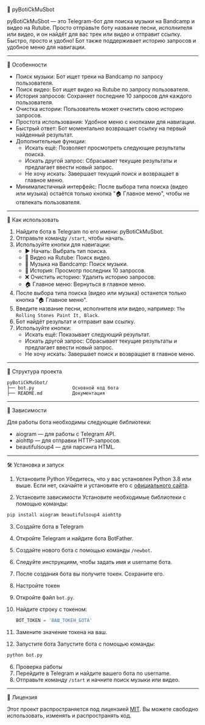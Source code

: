  🎵 pyBotiCkMuSbot

pyBotiCkMuSbot — это Telegram-бот для поиска музыки на Bandcamp и видео на Rutube. Просто отправьте боту название песни, исполнителя или видео, и он найдёт для вас трек или видео и отправит ссылку. Быстро, просто и удобно! Бот также поддерживает историю запросов и удобное меню для навигации.

---

 🚀 Особенности

- Поиск музыки: Бот ищет треки на Bandcamp по запросу пользователя.
- Поиск видео: Бот ищет видео на Rutube по запросу пользователя.
- История запросов: Сохраняет последние 10 запросов для каждого пользователя.
- Очистка истории: Пользователь может очистить свою историю запросов.
- Простота использования: Удобное меню с кнопками для навигации.
- Быстрый ответ: Бот моментально возвращает ссылку на первый найденный результат.
- Дополнительные функции:
  - Искать ещё: Позволяет просмотреть следующие результаты поиска.
  - Искать другой запрос: Сбрасывает текущие результаты и предлагает ввести новый запрос.
  - Не хочу искать: Завершает текущий поиск и возвращает в главное меню.
- Минималистичный интерфейс: После выбора типа поиска (видео или музыка) остаётся только кнопка "🏠 Главное меню", чтобы не отвлекать пользователя.

---

 🎯 Как использовать

1. Найдите бота в Telegram по его имени: pyBotiCkMuSbot.
2. Отправьте команду `/start`, чтобы начать.
3. Используйте кнопки для навигации:
   - ▶️ Начать: Выбрать тип поиска.
   - 🎥 Видео на Rutube: Поиск видео.
   - 🎵 Музыка на Bandcamp: Поиск музыки.
   - 📜 История: Просмотр последних 10 запросов.
   - ❌ Очистить историю: Удалить историю запросов.
   - 🏠 Главное меню: Вернуться в главное меню.
4. После выбора типа поиска (видео или музыка) останется только кнопка "🏠 Главное меню".
5. Введите название песни, исполнителя или видео, например: `The Rolling Stones Paint It, Black`.
6. Бот найдёт результат и отправит вам ссылку.
7. Используйте кнопки:
   - Искать ещё: Показывает следующий результат.
   - Искать другой запрос: Сбрасывает текущие результаты и предлагает ввести новый запрос.
   - Не хочу искать: Завершает поиск и возвращает в главное меню.

---

 📂 Структура проекта

```
pyBotiCkMuSbot/
├── bot.py              Основной код бота
├── README.md           Документация
```

---

 📝 Зависимости

Для работы бота необходимы следующие библиотеки:

- aiogram — для работы с Telegram API.
- aiohttp — для отправки HTTP-запросов.
- beautifulsoup4 — для парсинга HTML.

---

 🛠️ Установка и запуск

 1. Установите Python
Убедитесь, что у вас установлен Python 3.8 или выше. Если нет, скачайте и установите его с [официального сайта](https://www.python.org/downloads/).

 2. Установите зависимости
Установите необходимые библиотеки с помощью команды:

```bash
pip install aiogram beautifulsoup4 aiohttp
```

 3. Создайте бота в Telegram
1. Откройте Telegram и найдите бота BotFather.
2. Создайте нового бота с помощью команды `/newbot`.
3. Следуйте инструкциям, чтобы задать имя и username бота.
4. После создания бота вы получите токен. Сохраните его.

 4. Настройте токен
1. Откройте файл `bot.py`.
2. Найдите строку с токеном:
   ```python
   BOT_TOKEN = 'ВАШ_ТОКЕН_БОТА'
   ```
3. Замените значение токена на ваш.

 5. Запустите бота
Запустите бота с помощью команды:

```bash
python bot.py
```

 6. Проверка работы
1. Перейдите в Telegram и найдите вашего бота по username.
2. Отправьте команду `/start` и начните поиск музыки или видео.

---

 📄 Лицензия

Этот проект распространяется под лицензией [MIT](LICENSE). Вы можете свободно использовать, изменять и распространять код.
